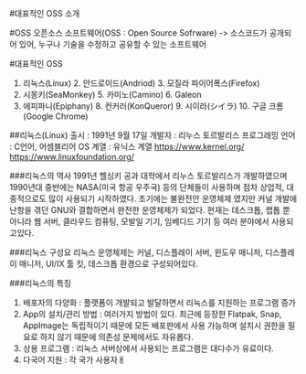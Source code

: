 #대표적인 OSS 소개

#OSS
오픈소스 소프트웨어(OSS : Open Source Sofrware)
-> 소스코드가 공개되어 있어, 누구나 기술을 수정하고 공유할 수 있는 소프트웨어

#대표적인 OSS
1. 리눅스(Linux)  2. 안드로이드(Andriod)  3. 모질라 파이어폭스(Firefox)
4. 시몽키(SeaMonkey)  5. 카미노(Camino)  6. Galeon
7. 에피파니(Epiphany)  8. 컨커러(KonQueror)  9. 시이라(シイラ)  10. 구글 크롬(Google Chrome)

##리눅스(Linux)
출시 : 1991년 9월 17일
개발자 : 리누스 토르발리스
프로그래밍 언어 : C언어, 어셈블리어
OS 계열 : 유닉스 계열
<https://www.kernel.org/>
<https://www.linuxfoundation.org/>

###리눅스의 역사
1991년 헬싱키 공과 대학에서 리누스 토르발리스가 개발하였으며
1990년대 중반에는 NASA(미국 항공 우주국) 등의 단체들이 사용하며 점차
상업적, 대중적으로도 많이 사용되기 시작하였다. 초기에는 불완전안 운영체제 였지만
커널 개발에 난항을 겪던 GNU와 결합하면서 완전한 운영체제가 되었다.
현재는 데스크톱, 랩톱 뿐 아니라 웹 서버, 클라우드 컴퓨팅, 모발일 기기, 임베디드 기기 등 여러 분야에서 사용되고있다. 

###리눅스 구성요
리눅스 운영체제는 커널, 디스플레이 서버, 윈도우 매니저,
디스플레이 매니저, UI/IX 툴 킷, 데스크톱 환경으로 구성되어있다. 

###리눅스의 특징
1. 배포자의 다양화 : 플랫폼이 개발되고 발달하면서 리눅스를 지원하는 프로그램 증가
2. App의 설치/관리 방법 : 여러가지 방법이 있다. 최근에 등장한 Flatpak, Snap, AppImage는 독립적이기 때문에 모든 배포판에서 사용 가능하며 설치시 권한을 필요로 하지 않기 때문에 의존성 문제에서도 자유롭다.
3. 상용 프로그램 : 리눅스 서버상에서 사용되는 프로그램은 대다수가 유료이다.
4. 다국어 지원 : 각 국가 사용자ㅐ 

